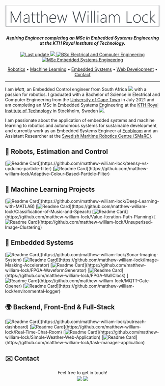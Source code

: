 <h1 align="center">
  <br>
  <a href="https://github.com/matthew-william-lock"><img src="https://github.com/matthew-william-lock/matthew-william-lock/blob/main/images/banner.png" alt="Matthew William Lock"></a>
</h1>

<h4 align="center"><i>Aspiring Engineer completing an MSc in Embedded Systems Engineering at the KTH Royal Institute of Technology.</i></h4>

<p align="center">
    <a href="https://github.com/matthew-william-lock/matthew-william-lock">
    <img src="https://img.shields.io/github/last-commit/matthew-william-lock/matthew-william-lock?label=Last%20updated&style=flat-square"
         alt="Last update">
    <img src="https://visitor-badge.laobi.icu/badge?page_id=matthew-william-lock"/>    
    <a href="http://www.ee.uct.ac.za/bachelor-science-engineering-electrical-and-computer-engineering">
    <img src="https://img.shields.io/badge/BSc%20Electrical%20and%20Computer%20Engineering-University%20of%20Cape%20Town-%230099FF"
         alt="BSc Electrical and Computer Engineering">
    <a href="https://www.kth.se/en/studies/master/embedded-systems/msc-embedded-systems-1.70455">
    <img src="https://img.shields.io/badge/MSc%20Embedded%20Systems%20Engineering%20(Current)-KTH%20Royal%20Institute%20of%20Technology-%231954A5"
         alt="MSc Embedded Systems Engineering">
</p>
      
<p align="center">
  <!-- <a href="#about">Website</a> • -->
  <a href="#-robot-robots-estimation-and-control">Robotics</a> •
  <a href="#-machine-learning-projects">Machine Learning</a> •
  <a href="#-embedded-systems-projects">Embedded Systems</a> •
  <a href="#-backend-front-end--full-stack-projects">Web Development</a> •
  <a href="#envelope-contact">Contact</a>
</p>

<!-- ## :open_hands: About Me  -->
 <hr />

I am *Matt*, an Embedded Control engineer from South Africa <img src="https://cdn-icons-png.flaticon.com/512/197/197562.png" width="13"/> with a passion for robotics. I graduated with a Bachelor of Science in Electrical and Computer Engineering from the [University of Cape Town](http://www.uct.ac.za/) in July 2021 and am completing an MSc in Embedded Systems Engineering at the [KTH Royal Institute of Technology](https://www.kth.se/) in Stockholm, Sweden <img src="https://cdn-icons-png.flaticon.com/512/197/197564.png" width="13"/>.  

I am passionate about the application of embedded systems and machine learning to robotics and autonomous systems for sustainable development, and currently work as an Embedded Systems Engineer at [Ecobloom](https://ecobloom.se/) and an Assistant Researcher at the [Swedish Maritime Robotics Centre (SMaRC)](https://smarc.se/).


## 🤖 Robots, Estimation and Control
[![Readme Card](https://github-readme-stats.vercel.app/api/pin/?username=matthew-william-lock&repo=teensy-vs-upduino-particle-filter&title_color=1954A1?)](https://github.com/matthew-william-lock/teensy-vs-upduino-particle-filter)
[![Readme Card](https://github-readme-stats.vercel.app/api/pin/?username=matthew-william-lock&repo=Adaptive-Colour-Based-Particle-Filter&title_color=1954A1?)](https://github.com/matthew-william-lock/Adaptive-Colour-Based-Particle-Filter)


## 🧠 Machine Learning Projects

[![Readme Card](https://github-readme-stats.vercel.app/api/pin/?username=matthew-william-lock&repo=Deep-Learning-with-MATLAB&title_color=1954A5?)](https://github.com/matthew-william-lock/Deep-Learning-with-MATLAB)
[![Readme Card](https://github-readme-stats.vercel.app/api/pin/?username=matthew-william-lock&repo=Classification-of-Music-and-Speach&title_color=1954A5?)](https://github.com/matthew-william-lock/Classification-of-Music-and-Speach)
[![Readme Card](https://github-readme-stats.vercel.app/api/pin/?username=matthew-william-lock&repo=Value-Iteration-Path-Planning&title_color=1954A5?)](https://github.com/matthew-william-lock/Value-Iteration-Path-Planning)
[![Readme Card](https://github-readme-stats.vercel.app/api/pin/?username=matthew-william-lock&repo=Unsuperised-Image-Clustering&title_color=1954A5?)](https://github.com/matthew-william-lock/Unsuperised-Image-Clustering)


## :electric_plug: Embedded Systems 

[![Readme Card](https://github-readme-stats.vercel.app/api/pin/?username=matthew-william-lock&repo=Sonar-Imaging-System&title_color=1954A5?)](https://github.com/matthew-william-lock/Sonar-Imaging-System)
[![Readme Card](https://github-readme-stats.vercel.app/api/pin/?username=matthew-william-lock&repo=Image-Masking-Accelerator&title_color=1954A5?)](https://github.com/matthew-william-lock/Image-Masking-Accelerator)
[![Readme Card](https://github-readme-stats.vercel.app/api/pin/?username=matthew-william-lock&repo=FPGA-WaveformGenerator&title_color=1954A5?)](https://github.com/matthew-william-lock/FPGA-WaveformGenerator)
[![Readme Card](https://github-readme-stats.vercel.app/api/pin/?username=matthew-william-lock&repo=FPGA-WallClock&title_color=1954A5?)](https://github.com/matthew-william-lock/FPGA-WallClock)
[![Readme Card](https://github-readme-stats.vercel.app/api/pin/?username=matthew-william-lock&repo=MQTT-Gate-Opener&title_color=1954A5?)](https://github.com/matthew-william-lock/MQTT-Gate-Opener)
[![Readme Card](https://github-readme-stats.vercel.app/api/pin/?username=matthew-william-lock&repo=environmental-logger&title_color=1954A5?)](https://github.com/matthew-william-lock/environmental-logger)

## :earth_africa: Backend, Front-End & Full-Stack

[![Readme Card](https://github-readme-stats.vercel.app/api/pin/?username=matthew-william-lock&repo=outreach-dashboard&title_color=1954A5?)](https://github.com/matthew-william-lock/outreach-dashboard)
[![Readme Card](https://github-readme-stats.vercel.app/api/pin/?username=matthew-william-lock&repo=Real-Time-Chat-Room&title_color=1954A5?)](https://github.com/matthew-william-lock/Real-Time-Chat-Room)
[![Readme Card](https://github-readme-stats.vercel.app/api/pin/?username=matthew-william-lock&repo=Simple-Weather-Web-Application&title_color=1954A5?)](https://github.com/matthew-william-lock/Simple-Weather-Web-Application)
[![Readme Card](https://github-readme-stats.vercel.app/api/pin/?username=matthew-william-lock&repo=task-manager-application&title_color=1954A5?)](https://github.com/matthew-william-lock/task-manager-application)

## :envelope: Contact

<p align="center">
Feel free to get in touch! </br>
<a href="https://github.com/matthew-william-lock/">
  <img align="center" src="https://img.shields.io/badge/LinkedIn-Say%20hi!-informational?style=flat&logo=LinkedIn&logoColor=white&color=1954A5" />
</a>
<a href="mailto:matthew-william-lock@gmail.com">
  <img align="center" src="https://img.shields.io/badge/Gmail-Say%20hi!-informational?style=flat&logo=Gmail&logoColor=white&color=1954A5" />
</a>
</p>


<!--
### 🛠 &nbsp;Tech Stack

![Python](https://img.shields.io/badge/-Python-05122A?style=flat&logo=python)&nbsp;
![JavaScript](https://img.shields.io/badge/-JavaScript-05122A?style=flat&logo=javascript)&nbsp;
![Java](https://img.shields.io/badge/-Java-05122A?style=flat&logo=Java&logoColor=FFA518)&nbsp;
![C](https://img.shields.io/badge/-C-05122A?style=flat&logo=C&logoColor=A8B9CC)&nbsp;
![C++](https://img.shields.io/badge/-C++-05122A?style=flat&logo=C%2B%2B&logoColor=00599C)&nbsp;
![Django](https://img.shields.io/badge/-Django-05122A?style=flat&logo=django&logoColor=092E20)&nbsp;
![Bootstrap](https://img.shields.io/badge/-Bootstrap-05122A?style=flat&logo=bootstrap&logoColor=563D7C)\
![HTML](https://img.shields.io/badge/-HTML-05122A?style=flat&logo=HTML5)&nbsp;
![CSS](https://img.shields.io/badge/-CSS-05122A?style=flat&logo=CSS3&logoColor=1572B6)&nbsp;
![Git](https://img.shields.io/badge/-Git-05122A?style=flat&logo=git)&nbsp;
![GitHub](https://img.shields.io/badge/-GitHub-05122A?style=flat&logo=github)&nbsp;
![Visual Studio Code](https://img.shields.io/badge/-Visual%20Studio%20Code-05122A?style=flat&logo=visual-studio-code&logoColor=007ACC)&nbsp;
![NumPy](https://img.shields.io/badge/numpy%20-%23013243.svg?&style=flat&logo=numpy&logoColor=white)&nbsp;
![Pandas](https://img.shields.io/badge/pandas%20-%23150458.svg?&style=flat&logo=pandas&logoColor=white)&nbsp;


<p  align="center">
   
</p>

[![Anurag's GitHub stats](https://github-readme-stats.vercel.app/api?username=matthew-william-lock)](https://github.com/anuraghazra/github-readme-stats)

---

[![Top Langs](https://github-readme-stats.vercel.app/api/top-langs/?username=matthew-william-lock)](https://github.com/anuraghazra/github-readme-stats)
-->

<!--
**matthew-william-lock/matthew-william-lock** is a ✨ _special_ ✨ repository because its `README.md` (this file) appears on your GitHub profile.

Here are some ideas to get you started:

- 🔭 I’m currently working on ...
- 🌱 I’m currently learning ...
- 👯 I’m looking to collaborate on ...
- 🤔 I’m looking for help with ...
- 💬 Ask me about ...
- 📫 How to reach me: ...
- 😄 Pronouns: ...
- ⚡ Fun fact: ...
-->
